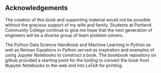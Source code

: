 
## Acknowledgements
The creation of this book and supporting material would not be possible without the gracious support of my wife and family. Students at Portland Community College continue to give me hope that the next generation of engineers will be a diverse group of team problem solvers.

The Python Data Science Handbook and Machine Learning in Python as well as Reiman Equations in Python served as inspiration and examples of using Jupyter Notebooks to construct a book. The bookbook repository on github provided a starting point for the tooling to convert the book from Nupyter Notebooks to the web and into LaTeX for printing.
 

